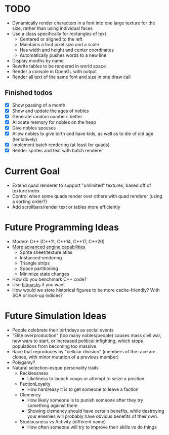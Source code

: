 # TODO
- Dynamically render characters in a font into one large texture for the size,
  rather than using individual faces
- Use a class specifically for rectangles of text
  - Centered or aligned to the left
  - Maintains a font pixel size and a scale
  - Has width and height and center coordinates
  - Automatically pushes words to a new line
- Display months by name
- Rewrite tables to be rendered in world space
- Render a console in OpenGL with output
- Render all text of the same font and size in one draw call

## Finished todos
- [x] Show passing of a month
- [x] Show and update the ages of nobles
- [x] Generate random numbers better
- [x] Allocate memory for nobles on the heap
- [x] Give nobles spouses
- [x] Allow nobles to give birth and have kids, as well as to die of old age (tentatively)
- [x] Implement batch rendering (at least for quads)
- [x] Render sprites and text with batch renderer

# Current Goal
- Extend quad renderer to support "unlimited" textures, based off of texture
  index
- Control when some quads render over others with quad renderer (using a
  sorting order?)
- Add scrollbars/render text or tables more efficiently

# Future Programming Ideas
- Modern C++ (C++11, C++14, C++17, C++20)
- [More advanced engine capabilities](https://learnopengl.com/In-Practice/2D-Game/Final-thoughts)
  - Sprite sheet/texture atlas
  - Instanced rendering
  - Triangle strips
  - Space partitioning
  - Minimize state changes
- How do you benchmark C++ code?
- Use [bitmasks](https://stackoverflow.com/questions/1406554/why-use-flagsbitmasks-rather-than-a-series-of-booleans) if you want
- How would we store historical figures to be more cache-friendly? With SOA or
  look-up indices?

# Future Simulation Ideas
- People celebrate their birthdays as social events
- "Elite overproduction" (too many nobles/people) causes mass civil war, new
  wars to start, or increased political infighting, which stops populations
  from becoming too massive
- Race that reproduces by "cellular division" (members of the race are clones,
  with minor mutation of a previous member)
- Polygamy?
- Natural selection-esque personality traits
	- Recklessness
		- Likeliness to launch coups or attempt to seize a position
	- FactionLoyalty
		- How hard/easy it is to get someone to leave a faction
	- Clemency
		- How likely someone is to punish someone after they try something against them
		- Showing clemency should have certain benefits, while destroying your enemies
		  will probably have obvious benefits of their own.
	- Studiousness vs Activity (different name)
		- How often someone will try to improve their skills vs do things
